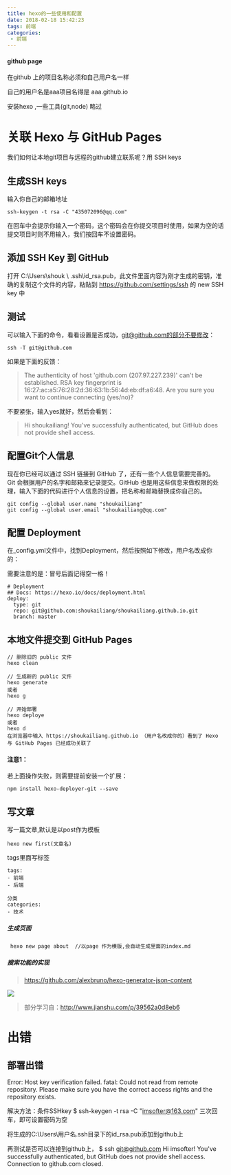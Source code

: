 ```yaml
---
title: hexo的一些使用和配置
date: 2018-02-18 15:42:23
tags: 前端
categories:
 - 前端
---
```



#### github page

在github 上的项目名称必须和自己用户名一样

自己的用户名是aaa项目名得是 aaa.github.io

安装hexo ,一些工具(git,node)  略过

# 关联 Hexo 与 GitHub Pages
我们如何让本地git项目与远程的github建立联系呢？用 SSH keys

## 生成SSH keys

输入你自己的邮箱地址
```
ssh-keygen -t rsa -C "435072096@qq.com"
```
在回车中会提示你输入一个密码，这个密码会在你提交项目时使用，如果为空的话提交项目时则不用输入，我们按回车不设置密码。
## 添加 SSH Key 到 GitHub

打开 C:\Users\shouk \ .ssh\id_rsa.pub，此文件里面内容为刚才生成的密钥，准确的复制这个文件的内容，粘贴到 https://github.com/settings/ssh 的 new SSH key 中

## 测试

可以输入下面的命令，看看设置是否成功，git@github.com的部分不要修改：    
```
ssh -T git@github.com   
```
如果是下面的反馈：
>  The authenticity of host 'github.com (207.97.227.239)' can't be established.
RSA key fingerprint is 16:27:ac:a5:76:28:2d:36:63:1b:56:4d:eb:df:a6:48.
Are you sure you want to continue connecting (yes/no)?

不要紧张，输入yes就好，然后会看到：

> Hi shoukailiang! You've successfully authenticated, but GitHub does not provide shell access.

## 配置Git个人信息

现在你已经可以通过 SSH 链接到 GitHub 了，还有一些个人信息需要完善的。
Git 会根据用户的名字和邮箱来记录提交。GitHub 也是用这些信息来做权限的处理，输入下面的代码进行个人信息的设置，把名称和邮箱替换成你自己的。
```
git config --global user.name "shoukailiang"
git config --global user.email "shoukailiang@qq.com"
```
## 配置 Deployment

在_config.yml文件中，找到Deployment，然后按照如下修改，用户名改成你的：

需要注意的是：冒号后面记得空一格！
```
# Deployment
## Docs: https://hexo.io/docs/deployment.html
deploy:
  type: git
  repo: git@github.com:shoukailiang/shoukailiang.github.io.git
  branch: master
```
## 本地文件提交到 GitHub Pages
```
// 删除旧的 public 文件
hexo clean

// 生成新的 public 文件
hexo generate
或者
hexo g

// 开始部署
hexo deploye
或者
hexo d
在浏览器中输入 https://shoukailiang.github.io （用户名改成你的）看到了 Hexo 与 GitHub Pages 已经成功关联了
```

#### 注意1：
若上面操作失败，则需要提前安装一个扩展：
```
npm install hexo-deployer-git --save
```

## 写文章
写一篇文章,默认是以post作为模板
```
hexo new first(文章名)

```
tags里面写标签
```
tags:
- 前端
- 后端

分类
categories:
- 技术
```
##### 生成页面
```
 hexo new page about  //以page 作为模版,会自动生成里面的index.md
```

##### 搜索功能的实现
> https://github.com/alexbruno/hexo-generator-json-content



![](https://user-gold-cdn.xitu.io/2018/7/15/1649d4c2ca6047b2?w=323&h=55&f=png&s=1677)

> 部分学习自：http://www.jianshu.com/p/39562a0d8eb6


# 出错
## 部署出错
Error: Host key verification failed.
fatal: Could not read from remote repository.
Please make sure you have the correct access rights and the repository exists.

解决方法：条件SSHkey
$ ssh-keygen -t rsa -C "imsofter@163.com"
三次回车，即可设置密码为空

将生成的C:\Users\用户名.ssh目录下的id_rsa.pub添加到github上


再测试是否可以连接到github上，
$ ssh git@github.com
Hi imsofter! You've successfully authenticated, but GitHub does not provide shell access.
Connection to github.com closed.



